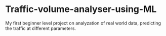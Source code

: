 # Traffic-volume-analyser-using-ML
My first beginner level project on analyzation of real world data, predicting the traffic at different parameters. 
